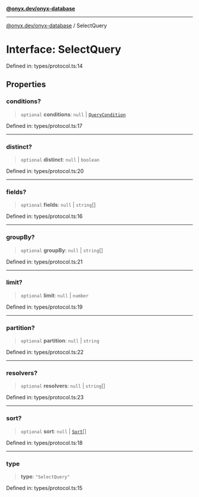 [**@onyx.dev/onyx-database**](../README.md)

***

[@onyx.dev/onyx-database](../globals.md) / SelectQuery

# Interface: SelectQuery

Defined in: types/protocol.ts:14

## Properties

### conditions?

> `optional` **conditions**: `null` \| [`QueryCondition`](../type-aliases/QueryCondition.md)

Defined in: types/protocol.ts:17

***

### distinct?

> `optional` **distinct**: `null` \| `boolean`

Defined in: types/protocol.ts:20

***

### fields?

> `optional` **fields**: `null` \| `string`[]

Defined in: types/protocol.ts:16

***

### groupBy?

> `optional` **groupBy**: `null` \| `string`[]

Defined in: types/protocol.ts:21

***

### limit?

> `optional` **limit**: `null` \| `number`

Defined in: types/protocol.ts:19

***

### partition?

> `optional` **partition**: `null` \| `string`

Defined in: types/protocol.ts:22

***

### resolvers?

> `optional` **resolvers**: `null` \| `string`[]

Defined in: types/protocol.ts:23

***

### sort?

> `optional` **sort**: `null` \| [`Sort`](Sort.md)[]

Defined in: types/protocol.ts:18

***

### type

> **type**: `"SelectQuery"`

Defined in: types/protocol.ts:15
